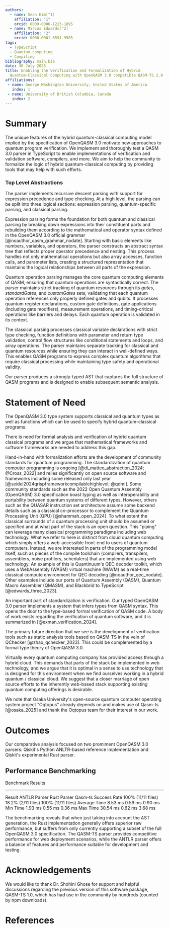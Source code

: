 ```yaml
---
authors:
  - name: Sean Kim[^1]
    affiliation: "1"
    orcid: 0009-0006-1223-1895
  - name: Marcus Edwards[^2]
    affiliation: "2"
    orcid: 0000-0001-6591-9585
tags:
  - TypeScript
  - Quantum computing
  - Compiling
bibliography: main.bib
date: 30 July 2025
title: Enabling the Verification and Formalization of Hybrid
  Quantum-Classical Computing with OpenQASM 3.0 compatible QASM-TS 2.0
affiliations:
 - name: George Washington University, United States of America
   index: 1
 - name: University of British Columbia, Canada
   index: 2
---
```


# Summary

The unique features of the hybrid quantum-classical computing model
implied by the specification of OpenQASM 3.0 motivate new approaches to
quantum program verification. We implement and thoroughly test a QASM 3.0 
parser in TypeScript to enable implementations of verification and validation
software, compilers, and more. We aim to
help the community to formalize the logic of hybrid quantum-classical
computing by providing tools that may help with such efforts.

### Top Level Abstractions

The parser implements recursive descent parsing with support for
expression precedence and type checking. At a high
level, the parsing can be split into three logical sections: expression
parsing, quantum-specific parsing, and classical parsing.

Expression parsing forms the foundation for both quantum and classical
parsing by breaking down expressions into their constituent parts and
rebuilding them according to the mathematical and operator syntax
defined in the OpenQASM 3.0 official grammar
[@noauthor_qasm_grammar_nodate]. Starting with basic elements like
numbers, variables, and operators, the parser constructs an abstract
syntax tree that reflects proper operator precedence and nesting. This process handles not only mathematical
operations but also array accesses, function calls, and parameter lists,
creating a structured representation that maintains the logical
relationships between all parts of the expression.

Quantum operation parsing manages the core quantum computing elements of
QASM, ensuring that quantum operations are syntactically correct. The
parser maintains strict tracking of quantum resources through its
*gates*, *standardGates*, and *customGates* sets, validating that each
quantum operation references only properly defined gates and qubits. It
processes quantum register declarations, custom gate definitions, gate
applications (including gate modifiers), measurement operations, and
timing-critical operations like barriers and delays. Each quantum
operation is validated in its context.

The classical parsing processes classical variable declarations with
strict type checking, function definitions with parameter and return
type validation, control flow structures like conditional statements and
loops, and array operations. The parser maintains separate tracking for
classical and quantum resources while ensuring they can interact in
well-defined ways. This enables
QASM programs to express complex quantum algorithms that require
classical processing while maintaining type safety and operational
validity.

Our parser produces a strongly-typed AST that captures the full
structure of QASM programs and is designed to enable subsequent semantic
analysis.

# Statement of Need

The OpenQASM 3.0 type system supports classical and
quantum types as well as functions which can be used to specify hybrid
quantum-classical programs. 

There is need for formal analysis and verification of hybrid quantum
classical programs and we argue that mathematical frameworks and
software frameworks are needed to address this gap.

Hand-in-hand with formalization efforts are the development of community
standards for quantum programming. The standardization of quantum computer programming is ongoing
[@di_matteo_abstraction_2024; @Cross_2022] and relies significantly on
open source software and frameworks including some released only last
year [@seidel2024qrispframeworkcompilablehighlevel; @qdmi]. Some
community standards such as the 2022 Open Quantum Assembly (OpenQASM)
3.0 specification boast typing as well as interoperability and
portability between quantum systems of different types. However, others such as the QUASAR
instruction set architecture assume some backend details such as a
classical co-processor to complement the Quantum Processing Unit (QPU)
[@shammah_open_2024]. To what extent the classical surrounds of a
quantum processing unit should be assumed or specified and at what part
of the stack is an open question. This "piping" can leverage many
classical programming paradigms including web technology. What we refer
to here is distinct from cloud quantum computing which simply offers a
web-accessible front-end to users of quantum computers. Instead, we are
interested in parts of the programming model itself, such as pieces of
the compile toolchain (compilers, transpilers, assemblers, noise
profilers, schedulers) that are implemented using web technology. An
example of this is Quantinuum's QEC decoder toolkit, which uses a
WebAssembly (WASM) virtual machine (WAVM) as a real-time classical
compute environment for QEC decoding [@noauthor_qec_nodate]. Other examples include our
ports of Quantum Assembly (QASM), Quantum Macro Assembler (QMASM), and
Blackbrid to TypeScript [@edwards_three_2023].

An important part of standardization is verification. Our typed OpenQASM 3.0 parser implements a system that infers types from QASM syntax. This opens the
door to the type-based formal verification of QASM code. A body of work
exists regarding the verification of quantum software, and it is
summarized in [@exman_verification_2024].

The primary future direction that we see is the development of
verification tools such as static analysis tools based on QASM-TS in the
vein of QChecker [@zhao_qchecker_2023]. This could be complemented by a
formal type theory of OpenQASM 3.0.

Virtually every quantum computing company has provided access through a hybrid cloud. This
demands that parts of the stack be implemented in web
technology, and we argue that it is optimal in a sense to use technology
that is designed for this environment when we find ourselves working in
a hybrid quantum / classical cloud. We
suggest that a closer marriage of open source efforts to the
inherently web-based stack supporting existing quantum computing
offerings is desirable.

We note that Osaka University's open-source quantum computer operating system project "Oqtopus"
already depends on and makes use of Qasm-ts [@osaka_2025] and thank the Oqtopus team for their interest 
in our work.

# Outcomes

Our comparative analysis focused on two promiment OpenQASM 3.0 parsers:
Qiskit's Python ANLTR-based reference implementation and Qiskit's
experimental Rust parser.

## Performance Benchmarking

Benchmark Results                                             
------------------- -------------------- -------------------- --------------------
Result              ANTLR Parser         Rust Parser          Qasm-ts
Success Rate        100% (11/11 files)   18.2% (2/11 files)   100% (11/11 files)
Average Time        8.53 ms              0.59 ms              0.90 ms
Min Time            1.93 ms              0.55 ms              0.36 ms
Max Time            30.54 ms             0.62 ms              3.68 ms

The benchmarking reveals that when just taking into account the AST
generation, the Rust implementation generally offers superior raw
performance, but suffers from only currently supporting a subset of the
full OpenQASM 3.0 specification. The QASM-TS parser provides competitive
performance for web deployment scenarios, while the ANTLR parser offers
a balance of features and performance suitable for development and
testing.

# Acknowledgements

We would like to thank Dr. Shohini Ghose for support and helpful discussions regarding the previous version of this software package, QASM-TS 1.0, which has had use in the community by hundreds (counted by npm downloads).

[^1]: skim658\@gwu.edu

[^2]: msedward\@student.ubc.ca

# References
